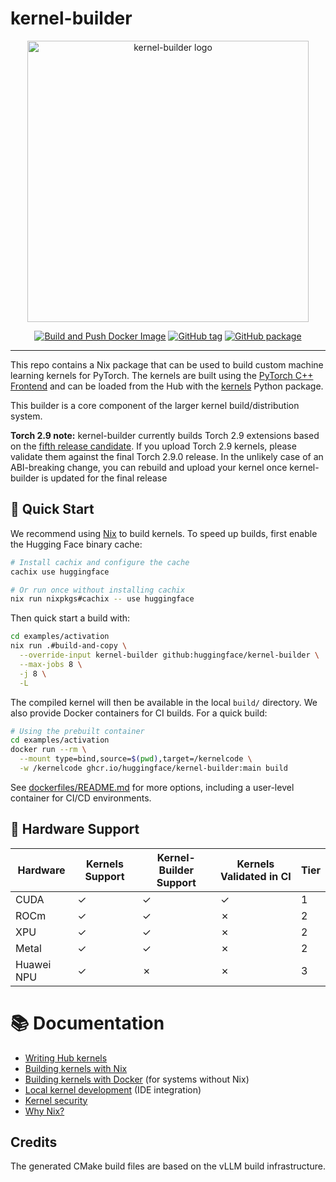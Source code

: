 # kernel-builder

<div align="center">
<img src="https://github.com/user-attachments/assets/4b5175f3-1d60-455b-8664-43b2495ee1c3" width="450" height="450" alt="kernel-builder logo">
<p align="center">
    <a href="https://github.com/huggingface/kernel-builder/actions/workflows/docker-build-push.yaml"><img alt="Build and Push Docker Image" src="https://img.shields.io/github/actions/workflow/status/huggingface/kernel-builder/docker-build-push.yaml?label=docker"></a>
    <a href="https://github.com/huggingface/kernel-builder/tags"><img alt="GitHub tag" src="https://img.shields.io/github/v/tag/huggingface/kernel-builder"></a>
    <a href="https://github.com/huggingface/kernel-builder/pkgs/container/kernel-builder"><img alt="GitHub package" src="https://img.shields.io/badge/container-ghcr.io-blue"></a>
</p>
</div>
<hr/>

This repo contains a Nix package that can be used to build custom machine learning kernels for PyTorch. The kernels are built using the [PyTorch C++ Frontend](https://pytorch.org/cppdocs/frontend.html) and can be loaded from the Hub with the [kernels](https://github.com/huggingface/kernels)
Python package.

This builder is a core component of the larger kernel build/distribution system.

**Torch 2.9 note:** kernel-builder currently builds Torch 2.9 extensions based on
the [fifth release candidate](https://dev-discuss.pytorch.org/t/reminder-calls-for-features-upcoming-branch-cut/3225).
If you upload Torch 2.9 kernels, please validate them against
the final Torch 2.9.0 release. In the unlikely case of an ABI-breaking
change, you can rebuild and upload your kernel once kernel-builder
is updated for the final release

## 🚀 Quick Start

We recommend using [Nix](https://nixos.org/download.html) to build kernels. To speed up builds, first enable the Hugging Face binary cache:

```bash
# Install cachix and configure the cache
cachix use huggingface

# Or run once without installing cachix
nix run nixpkgs#cachix -- use huggingface
```

Then quick start a build with:

```bash
cd examples/activation
nix run .#build-and-copy \
  --override-input kernel-builder github:huggingface/kernel-builder \
  --max-jobs 8 \
  -j 8 \
  -L
```

The compiled kernel will then be available in the local `build/` directory.
We also provide Docker containers for CI builds. For a quick build:

```bash
# Using the prebuilt container
cd examples/activation
docker run --rm \
  --mount type=bind,source=$(pwd),target=/kernelcode \
  -w /kernelcode ghcr.io/huggingface/kernel-builder:main build
```

See [dockerfiles/README.md](./dockerfiles/README.md) for more options, including a user-level container for CI/CD environments.

## 🎯 Hardware Support

| Hardware   | Kernels Support | Kernel-Builder Support | Kernels Validated in CI | Tier |
| ---------- | --------------- | ---------------------- | ----------------------- | ---- |
| CUDA       | ✓               | ✓                      | ✓                       | 1    |
| ROCm       | ✓               | ✓                      | ✗                       | 2    |
| XPU        | ✓               | ✓                      | ✗                       | 2    |
| Metal      | ✓               | ✓                      | ✗                       | 2    |
| Huawei NPU | ✓               | ✗                      | ✗                       | 3    |

# 📚 Documentation

- [Writing Hub kernels](./docs/writing-kernels.md)
- [Building kernels with Nix](./docs/nix.md)
- [Building kernels with Docker](./docs/docker.md) (for systems without Nix)
- [Local kernel development](docs/local-dev.md) (IDE integration)
- [Kernel security](./docs/security.md)
- [Why Nix?](./docs/why-nix.md)

## Credits

The generated CMake build files are based on the vLLM build infrastructure.
